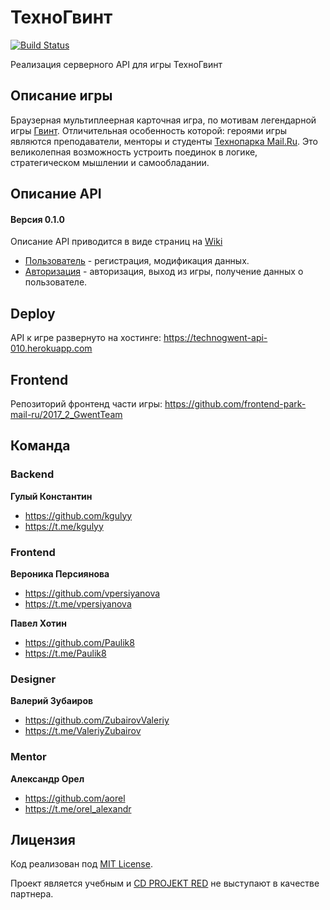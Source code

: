 # ТехноГвинт

[![Build Status](https://travis-ci.org/java-park-mail-ru/Gwent-09-2017.svg?branch=dev)](https://travis-ci.org/java-park-mail-ru/Gwent-09-2017)

Реализация серверного API для игры ТехноГвинт

## Описание игры

Браузерная мультиплеерная карточная игра, по мотивам легендарной игры [Гвинт](https://www.playgwent.com).
Отличительная особенность которой: героями игры являются преподаватели, менторы и студенты [Технопарка Mail.Ru](https://park.mail.ru).
Это великолепная возможность устроить поединок в логике, стратегическом мышлении и самообладании.

## Описание API

#### Версия 0.1.0

Описание API приводится в виде страниц на [Wiki](https://github.com/java-park-mail-ru/Gwent-09-2017/wiki)

* [Пользователь](https://github.com/java-park-mail-ru/Gwent-09-2017/wiki/User) - регистрация, модификация данных.
* [Авторизация](https://github.com/java-park-mail-ru/Gwent-09-2017/wiki/Auth) - авторизация, выход из игры, получение данных о пользователе.

## Deploy

API к игре развернуто на хостинге: <https://technogwent-api-010.herokuapp.com>

## Frontend

Репозиторий фронтенд части игры: <https://github.com/frontend-park-mail-ru/2017_2_GwentTeam>

## Команда

### Backend

**Гулый Константин**

* <https://github.com/kgulyy>
* <https://t.me/kgulyy>

### Frontend

**Вероника Персиянова**

* <https://github.com/vpersiyanova>
* <https://t.me/vpersiyanova>

**Павел Хотин**

* <https://github.com/Paulik8>
* <https://t.me/Paulik8>

### Designer

**Валерий Зубаиров**

* <https://github.com/ZubairovValeriy>
* <https://t.me/ValeriyZubairov>

### Mentor

**Александр Орел**

* <https://github.com/aorel>
* <https://t.me/orel_alexandr>

## Лицензия

Код реализован под [MIT License](LICENSE.md).

Проект является учебным и [CD PROJEKT RED](http://en.cdprojektred.com/) не выступают в качестве партнера.
